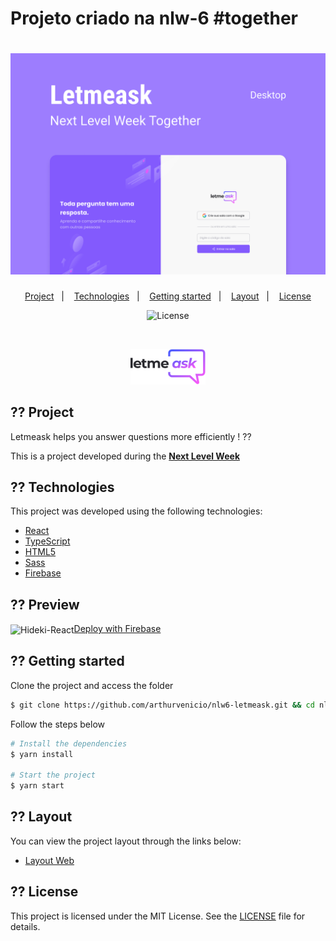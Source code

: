 # Projeto criado na nlw-6 #together

<h1 align="center">
    <img alt="Let Me Ask" title="Let Me Ask" src=".github/letmeask.png" />
</h1>

<p align="center">
  <a href="#-project">Project</a>&nbsp;&nbsp;&nbsp;|&nbsp;&nbsp;&nbsp;
  <a href="#technologies">Technologies</a>&nbsp;&nbsp;&nbsp;|&nbsp;&nbsp;&nbsp;
  <!-- <a href="#-preview">Preview</a>&nbsp;&nbsp;&nbsp;|&nbsp;&nbsp;&nbsp; -->
  <a href="#-layout">Getting started</a>&nbsp;&nbsp;&nbsp;|&nbsp;&nbsp;&nbsp;  
  <a href="#-layout">Layout</a>&nbsp;&nbsp;&nbsp;|&nbsp;&nbsp;&nbsp;
  <a href="#-license">License</a>
</p>

<p align="center">
  <img  src="https://img.shields.io/static/v1?label=license&message=MIT&color=5965E0&labelColor=121214" alt="License"> 
</p>

<br>

<p align="center">
  <img alt="Let Me Ask" src=".github/icon.svg" width="120px">
</p>

## ?? Project

Letmeask helps you answer questions more efficiently ! ??

This is a project developed during the **[Next Level Week](https://nextlevelweek.com/)**

## ?? Technologies

This project was developed using the following technologies:

- [React](https://reactjs.org)
- [TypeScript](https://www.typescriptlang.org/)
- [HTML5]()
- [Sass]()
- [Firebase]()

## ?? Preview

<img align="center" alt="Hideki-React" height="30" width="34" src="https://camo.githubusercontent.com/c981bUo68DRAHPYxTWxu6J36D3XKQDjLRKs737ce7fe6f9c833256ffd7ba7a09/68747470733a2f2f696d672e69636f6e73382e636f6d2f636f6c6f722f3438302f66697265626173652e706e67" data-canonical-src="https://img.icons8.com/color/480/firebase.png" style="max-width:100%;">[Deploy with Firebase](https://nlw-letmeask-afdc4.web.app/)

## ?? Getting started

Clone the project and access the folder

```bash
$ git clone https://github.com/arthurvenicio/nlw6-letmeask.git && cd nlw-letmeask
```

Follow the steps below

```bash
# Install the dependencies
$ yarn install

# Start the project
$ yarn start
```

## ?? Layout

You can view the project layout through the links below:

- [Layout Web](<https://www.figma.com/file/B39wAzVdMmlmFSZY44rmxN/Letmeask-(Copy)?node-id=0%3A1>)

## ?? License

This project is licensed under the MIT License. See the [LICENSE](LICENSE) file for details.
